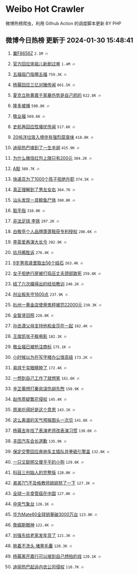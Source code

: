 # Weibo Hot Crawler 



微博热榜爬虫，利用 Github Action 的调度脚本更新 BY PHP 


## 微博今日热榜 更新于 2024-01-30 15:48:41 
1. [冀F8656Z](https://s.weibo.com/weibo?q=%23%E5%86%80F8656Z%23&t=31&band_rank=1&Refer=top) `2.1M 🔥` 

1. [官方回应宋祖儿新剧过审](https://s.weibo.com/weibo?q=%23%E5%AE%98%E6%96%B9%E5%9B%9E%E5%BA%94%E5%AE%8B%E7%A5%96%E5%84%BF%E6%96%B0%E5%89%A7%E8%BF%87%E5%AE%A1%23&t=31&band_rank=2&Refer=top) `1.4M 🔥` 

1. [五福临门指哪五福](https://s.weibo.com/weibo?q=%23%E4%BA%94%E7%A6%8F%E4%B8%B4%E9%97%A8%E6%8C%87%E5%93%AA%E4%BA%94%E7%A6%8F%23&t=31&band_rank=3&Refer=top) `759.3K 🔥` 

1. [杨幂回应三亿对赌传闻](https://s.weibo.com/weibo?q=%23%E6%9D%A8%E5%B9%82%E5%9B%9E%E5%BA%94%E4%B8%89%E4%BA%BF%E5%AF%B9%E8%B5%8C%E4%BC%A0%E9%97%BB%23&t=31&band_rank=4&Refer=top) `661.5K 🔥` 

1. [夏克立称黄嘉千家暴伤势是自己抓的](https://s.weibo.com/weibo?q=%23%E5%A4%8F%E5%85%8B%E7%AB%8B%E7%A7%B0%E9%BB%84%E5%98%89%E5%8D%83%E5%AE%B6%E6%9A%B4%E4%BC%A4%E5%8A%BF%E6%98%AF%E8%87%AA%E5%B7%B1%E6%8A%93%E7%9A%84%23&t=31&band_rank=5&Refer=top) `622.8K 🔥` 

1. [隆多被捕](https://s.weibo.com/weibo?q=%23%E9%9A%86%E5%A4%9A%E8%A2%AB%E6%8D%95%23&t=31&band_rank=6&Refer=top) `598.8K 🔥` 

1. [敬业福](https://s.weibo.com/weibo?q=%E6%95%AC%E4%B8%9A%E7%A6%8F&t=31&band_rank=7&Refer=top) `569.6K 🔥` 

1. [史航再回应性骚扰传闻](https://s.weibo.com/weibo?q=%23%E5%8F%B2%E8%88%AA%E5%86%8D%E5%9B%9E%E5%BA%94%E6%80%A7%E9%AA%9A%E6%89%B0%E4%BC%A0%E9%97%BB%23&t=31&band_rank=8&Refer=top) `517.6K 🔥` 

1. [20吨洋垃圾入境伴有强烈腐臭味](https://s.weibo.com/weibo?q=%2320%E5%90%A8%E6%B4%8B%E5%9E%83%E5%9C%BE%E5%85%A5%E5%A2%83%E4%BC%B4%E6%9C%89%E5%BC%BA%E7%83%88%E8%85%90%E8%87%AD%E5%91%B3%23&t=31&band_rank=9&Refer=top) `418.0K 🔥` 

1. [迪丽热巴嗑到了一生辛胡](https://s.weibo.com/weibo?q=%23%E8%BF%AA%E4%B8%BD%E7%83%AD%E5%B7%B4%E5%97%91%E5%88%B0%E4%BA%86%E4%B8%80%E7%94%9F%E8%BE%9B%E8%83%A1%23&t=31&band_rank=10&Refer=top) `415.9K 🔥` 

1. [为什么微信红包上限只有200元](https://s.weibo.com/weibo?q=%23%E4%B8%BA%E4%BB%80%E4%B9%88%E5%BE%AE%E4%BF%A1%E7%BA%A2%E5%8C%85%E4%B8%8A%E9%99%90%E5%8F%AA%E6%9C%89200%E5%85%83%23&t=31&band_rank=11&Refer=top) `384.2K 🔥` 

1. [A股](https://s.weibo.com/weibo?q=A%E8%82%A1&t=31&band_rank=12&Refer=top) `380.7K 🔥` 

1. [快递员为了1000个孩子拒绝升职](https://s.weibo.com/weibo?q=%23%E5%BF%AB%E9%80%92%E5%91%98%E4%B8%BA%E4%BA%861000%E4%B8%AA%E5%AD%A9%E5%AD%90%E6%8B%92%E7%BB%9D%E5%8D%87%E8%81%8C%23&t=31&band_rank=13&Refer=top) `374.5K 🔥` 

1. [真正理解到了男左女右](https://s.weibo.com/weibo?q=%23%E7%9C%9F%E6%AD%A3%E7%90%86%E8%A7%A3%E5%88%B0%E4%BA%86%E7%94%B7%E5%B7%A6%E5%A5%B3%E5%8F%B3%23&t=31&band_rank=14&Refer=top) `364.7K 🔥` 

1. [汕头发现一具鲸鱼尸体](https://s.weibo.com/weibo?q=%23%E6%B1%95%E5%A4%B4%E5%8F%91%E7%8E%B0%E4%B8%80%E5%85%B7%E9%B2%B8%E9%B1%BC%E5%B0%B8%E4%BD%93%23&t=31&band_rank=15&Refer=top) `360.8K 🔥` 

1. [脏手指](https://s.weibo.com/weibo?q=%E8%84%8F%E6%89%8B%E6%8C%87&t=31&band_rank=16&Refer=top) `310.0K 🔥` 

1. [非法足球 李铁](https://s.weibo.com/weibo?q=%E9%9D%9E%E6%B3%95%E8%B6%B3%E7%90%83%20%E6%9D%8E%E9%93%81&t=31&band_rank=17&Refer=top) `297.2K 🔥` 

1. [白敬亭个人品牌蓬蓬鞋获专利授权](https://s.weibo.com/weibo?q=%23%E7%99%BD%E6%95%AC%E4%BA%AD%E4%B8%AA%E4%BA%BA%E5%93%81%E7%89%8C%E8%93%AC%E8%93%AC%E9%9E%8B%E8%8E%B7%E4%B8%93%E5%88%A9%E6%8E%88%E6%9D%83%23&t=31&band_rank=18&Refer=top) `286.6K 🔥` 

1. [李英爱再演大长今](https://s.weibo.com/weibo?q=%23%E6%9D%8E%E8%8B%B1%E7%88%B1%E5%86%8D%E6%BC%94%E5%A4%A7%E9%95%BF%E4%BB%8A%23&t=31&band_rank=19&Refer=top) `282.9K 🔥` 

1. [玖月晞胜诉](https://s.weibo.com/weibo?q=%23%E7%8E%96%E6%9C%88%E6%99%9E%E8%83%9C%E8%AF%89%23&t=31&band_rank=20&Refer=top) `276.4K 🔥` 

1. [9岁男孩肾里取出56个结石](https://s.weibo.com/weibo?q=%239%E5%B2%81%E7%94%B7%E5%AD%A9%E8%82%BE%E9%87%8C%E5%8F%96%E5%87%BA56%E4%B8%AA%E7%BB%93%E7%9F%B3%23&t=31&band_rank=21&Refer=top) `263.4K 🔥` 

1. [女子拒绝行房被打捣压丈夫颈部致死](https://s.weibo.com/weibo?q=%23%E5%A5%B3%E5%AD%90%E6%8B%92%E7%BB%9D%E8%A1%8C%E6%88%BF%E8%A2%AB%E6%89%93%E6%8D%A3%E5%8E%8B%E4%B8%88%E5%A4%AB%E9%A2%88%E9%83%A8%E8%87%B4%E6%AD%BB%23&t=31&band_rank=22&Refer=top) `259.8K 🔥` 

1. [结了六次婚得出的经验教训](https://s.weibo.com/weibo?q=%23%E7%BB%93%E4%BA%86%E5%85%AD%E6%AC%A1%E5%A9%9A%E5%BE%97%E5%87%BA%E7%9A%84%E7%BB%8F%E9%AA%8C%E6%95%99%E8%AE%AD%23&t=31&band_rank=23&Refer=top) `240.2K 🔥` 

1. [创业板失守1600点](https://s.weibo.com/weibo?q=%23%E5%88%9B%E4%B8%9A%E6%9D%BF%E5%A4%B1%E5%AE%881600%E7%82%B9%23&t=31&band_rank=24&Refer=top) `237.9K 🔥` 

1. [杭州一黄金店使用鬼秤被罚22000元](https://s.weibo.com/weibo?q=%23%E6%9D%AD%E5%B7%9E%E4%B8%80%E9%BB%84%E9%87%91%E5%BA%97%E4%BD%BF%E7%94%A8%E9%AC%BC%E7%A7%A4%E8%A2%AB%E7%BD%9A22000%E5%85%83%23&t=31&band_rank=25&Refer=top) `230.3K 🔥` 

1. [全智贤旧照](https://s.weibo.com/weibo?q=%E5%85%A8%E6%99%BA%E8%B4%A4%E6%97%A7%E7%85%A7&t=31&band_rank=26&Refer=top) `226.0K 🔥` 

1. [孙丞潇父母支持他和金莎在一起](https://s.weibo.com/weibo?q=%23%E5%AD%99%E4%B8%9E%E6%BD%87%E7%88%B6%E6%AF%8D%E6%94%AF%E6%8C%81%E4%BB%96%E5%92%8C%E9%87%91%E8%8E%8E%E5%9C%A8%E4%B8%80%E8%B5%B7%23&t=31&band_rank=27&Refer=top) `182.4K 🔥` 

1. [王俊凯张子枫电影](https://s.weibo.com/weibo?q=%E7%8E%8B%E4%BF%8A%E5%87%AF%E5%BC%A0%E5%AD%90%E6%9E%AB%E7%94%B5%E5%BD%B1&t=31&band_rank=28&Refer=top) `182.1K 🔥` 

1. [敬业福已被抢注商标](https://s.weibo.com/weibo?q=%23%E6%95%AC%E4%B8%9A%E7%A6%8F%E5%B7%B2%E8%A2%AB%E6%8A%A2%E6%B3%A8%E5%95%86%E6%A0%87%23&t=31&band_rank=29&Refer=top) `175.1K 🔥` 

1. [小时候以为在写字楼办公很高级](https://s.weibo.com/weibo?q=%E5%B0%8F%E6%97%B6%E5%80%99%E4%BB%A5%E4%B8%BA%E5%9C%A8%E5%86%99%E5%AD%97%E6%A5%BC%E5%8A%9E%E5%85%AC%E5%BE%88%E9%AB%98%E7%BA%A7&t=31&band_rank=30&Refer=top) `173.2K 🔥` 

1. [易烊千玺眼睛肿了](https://s.weibo.com/weibo?q=%23%E6%98%93%E7%83%8A%E5%8D%83%E7%8E%BA%E7%9C%BC%E7%9D%9B%E8%82%BF%E4%BA%86%23&t=31&band_rank=31&Refer=top) `172.4K 🔥` 

1. [一想到自己工作了就想笑](https://s.weibo.com/weibo?q=%23%E4%B8%80%E6%83%B3%E5%88%B0%E8%87%AA%E5%B7%B1%E5%B7%A5%E4%BD%9C%E4%BA%86%E5%B0%B1%E6%83%B3%E7%AC%91%23&t=31&band_rank=32&Refer=top) `161.6K 🔥` 

1. [辛芷蕾想打秦岚误伤胡先煦](https://s.weibo.com/weibo?q=%23%E8%BE%9B%E8%8A%B7%E8%95%BE%E6%83%B3%E6%89%93%E7%A7%A6%E5%B2%9A%E8%AF%AF%E4%BC%A4%E8%83%A1%E5%85%88%E7%85%A6%23&t=31&band_rank=33&Refer=top) `158.9K 🔥` 

1. [赵传质疑繁花侵权](https://s.weibo.com/weibo?q=%23%E8%B5%B5%E4%BC%A0%E8%B4%A8%E7%96%91%E7%B9%81%E8%8A%B1%E4%BE%B5%E6%9D%83%23&t=31&band_rank=34&Refer=top) `145.4K 🔥` 

1. [原来吃得好是这个意思](https://s.weibo.com/weibo?q=%23%E5%8E%9F%E6%9D%A5%E5%90%83%E5%BE%97%E5%A5%BD%E6%98%AF%E8%BF%99%E4%B8%AA%E6%84%8F%E6%80%9D%23&t=31&band_rank=35&Refer=top) `143.1K 🔥` 

1. [这么离谱的天气预报图头一次见](https://s.weibo.com/weibo?q=%23%E8%BF%99%E4%B9%88%E7%A6%BB%E8%B0%B1%E7%9A%84%E5%A4%A9%E6%B0%94%E9%A2%84%E6%8A%A5%E5%9B%BE%E5%A4%B4%E4%B8%80%E6%AC%A1%E8%A7%81%23&t=31&band_rank=36&Refer=top) `141.6K 🔥` 

1. [杨幂去年找了表演老师改表演习惯](https://s.weibo.com/weibo?q=%23%E6%9D%A8%E5%B9%82%E5%8E%BB%E5%B9%B4%E6%89%BE%E4%BA%86%E8%A1%A8%E6%BC%94%E8%80%81%E5%B8%88%E6%94%B9%E8%A1%A8%E6%BC%94%E4%B9%A0%E6%83%AF%23&t=31&band_rank=37&Refer=top) `138.6K 🔥` 

1. [丰田汽车会长道歉](https://s.weibo.com/weibo?q=%23%E4%B8%B0%E7%94%B0%E6%B1%BD%E8%BD%A6%E4%BC%9A%E9%95%BF%E9%81%93%E6%AD%89%23&t=31&band_rank=38&Refer=top) `135.9K 🔥` 

1. [保定交警回应奔驰车主插队并拳砸引擎盖](https://s.weibo.com/weibo?q=%23%E4%BF%9D%E5%AE%9A%E4%BA%A4%E8%AD%A6%E5%9B%9E%E5%BA%94%E5%A5%94%E9%A9%B0%E8%BD%A6%E4%B8%BB%E6%8F%92%E9%98%9F%E5%B9%B6%E6%8B%B3%E7%A0%B8%E5%BC%95%E6%93%8E%E7%9B%96%23&t=31&band_rank=39&Refer=top) `132.8K 🔥` 

1. [一只又聪明又傻乎乎的小狗](https://s.weibo.com/weibo?q=%E4%B8%80%E5%8F%AA%E5%8F%88%E8%81%AA%E6%98%8E%E5%8F%88%E5%82%BB%E4%B9%8E%E4%B9%8E%E7%9A%84%E5%B0%8F%E7%8B%97&t=31&band_rank=40&Refer=top) `129.8K 🔥` 

1. [科目三创始人的完整版](https://s.weibo.com/weibo?q=%E7%A7%91%E7%9B%AE%E4%B8%89%E5%88%9B%E5%A7%8B%E4%BA%BA%E7%9A%84%E5%AE%8C%E6%95%B4%E7%89%88&t=31&band_rank=41&Refer=top) `128.0K 🔥` 

1. [弟弟7门不及格教师姐姐怒了一下](https://s.weibo.com/weibo?q=%23%E5%BC%9F%E5%BC%9F7%E9%97%A8%E4%B8%8D%E5%8F%8A%E6%A0%BC%E6%95%99%E5%B8%88%E5%A7%90%E5%A7%90%E6%80%92%E4%BA%86%E4%B8%80%E4%B8%8B%23&t=31&band_rank=42&Refer=top) `127.3K 🔥` 

1. [全球一半食管癌在中国](https://s.weibo.com/weibo?q=%23%E5%85%A8%E7%90%83%E4%B8%80%E5%8D%8A%E9%A3%9F%E7%AE%A1%E7%99%8C%E5%9C%A8%E4%B8%AD%E5%9B%BD%23&t=31&band_rank=43&Refer=top) `127.0K 🔥` 

1. [中央气象台](https://s.weibo.com/weibo?q=%E4%B8%AD%E5%A4%AE%E6%B0%94%E8%B1%A1%E5%8F%B0&t=31&band_rank=44&Refer=top) `126.1K 🔥` 

1. [华为Mate60全球销量破3000万台](https://s.weibo.com/weibo?q=%23%E5%8D%8E%E4%B8%BAMate60%E5%85%A8%E7%90%83%E9%94%80%E9%87%8F%E7%A0%B43000%E4%B8%87%E5%8F%B0%23&t=31&band_rank=45&Refer=top) `123.8K 🔥` 

1. [詹姆斯眼神](https://s.weibo.com/weibo?q=%23%E8%A9%B9%E5%A7%86%E6%96%AF%E7%9C%BC%E7%A5%9E%23&t=31&band_rank=46&Refer=top) `122.4K 🔥` 

1. [刘强东给老家发年货了](https://s.weibo.com/weibo?q=%23%E5%88%98%E5%BC%BA%E4%B8%9C%E7%BB%99%E8%80%81%E5%AE%B6%E5%8F%91%E5%B9%B4%E8%B4%A7%E4%BA%86%23&t=31&band_rank=47&Refer=top) `121.3K 🔥` 

1. [拖着不洗头 堵塞毛囊](https://s.weibo.com/weibo?q=%E6%8B%96%E7%9D%80%E4%B8%8D%E6%B4%97%E5%A4%B4%20%E5%A0%B5%E5%A1%9E%E6%AF%9B%E5%9B%8A&t=31&band_rank=48&Refer=top) `120.3K 🔥` 

1. [杨幂离开嘉行可以接到自己想拍的戏](https://s.weibo.com/weibo?q=%23%E6%9D%A8%E5%B9%82%E7%A6%BB%E5%BC%80%E5%98%89%E8%A1%8C%E5%8F%AF%E4%BB%A5%E6%8E%A5%E5%88%B0%E8%87%AA%E5%B7%B1%E6%83%B3%E6%8B%8D%E7%9A%84%E6%88%8F%23&t=31&band_rank=49&Refer=top) `120.1K 🔥` 

1. [迪丽热巴起诉内衣公司侵权](https://s.weibo.com/weibo?q=%23%E8%BF%AA%E4%B8%BD%E7%83%AD%E5%B7%B4%E8%B5%B7%E8%AF%89%E5%86%85%E8%A1%A3%E5%85%AC%E5%8F%B8%E4%BE%B5%E6%9D%83%23&t=31&band_rank=50&Refer=top) `110.7K 🔥` 

